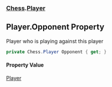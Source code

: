 ### [Chess](Chess.md 'Chess').[Player](Chess.Player.md 'Chess.Player')

## Player.Opponent Property

Player who is playing against this player

```csharp
private Chess.Player Opponent { get; }
```

#### Property Value
[Player](Chess.Player.md 'Chess.Player')